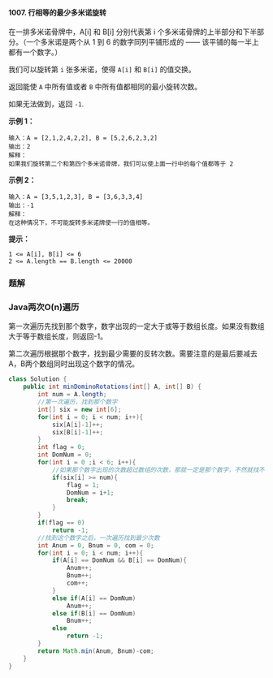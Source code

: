 #### 1007. 行相等的最少多米诺旋转

在一排多米诺骨牌中，A[i] 和 B[i] 分别代表第 i 个多米诺骨牌的上半部分和下半部分。（一个多米诺是两个从 1 到 6 的数字同列平铺形成的 —— 该平铺的每一半上都有一个数字。）

我们可以旋转第 `i` 张多米诺，使得 `A[i]` 和 `B[i]` 的值交换。

返回能使 `A` 中所有值或者 `B` 中所有值都相同的最小旋转次数。

如果无法做到，返回 `-1`.

**示例 1：**

```shell
输入：A = [2,1,2,4,2,2], B = [5,2,6,2,3,2]
输出：2
解释：
如果我们旋转第二个和第四个多米诺骨牌，我们可以使上面一行中的每个值都等于 2
```

**示例 2：**

```shell
输入：A = [3,5,1,2,3], B = [3,6,3,3,4]
输出：-1
解释：
在这种情况下，不可能旋转多米诺牌使一行的值相等。
```

**提示：**

```shell
1 <= A[i], B[i] <= 6
2 <= A.length == B.length <= 20000
```



### 题解

### Java两次O(n)遍历

第一次遍历先找到那个数字，数字出现的一定大于或等于数组长度。如果没有数组大于等于数组长度，则返回-1。

第二次遍历根据那个数字，找到最少需要的反转次数。需要注意的是最后要减去A，B两个数组同时出现这个数字的情况。

```java
class Solution {
    public int minDominoRotations(int[] A, int[] B) {
        int num = A.length;
        //第一次遍历，找到那个数字
        int[] six = new int[6];
        for(int i = 0; i < num; i++){
            six[A[i]-1]++;
            six[B[i]-1]++;
        }
        int flag = 0;
        int DomNum = 0;
        for(int i = 0 ;i < 6; i++){
            //如果那个数字出现的次数超过数组的次数，那就一定是那个数字，不然就找不到解法
            if(six[i] >= num){
                flag = 1;
                DomNum = i+1;
                break;
            }
        }
        if(flag == 0)
            return -1;
        //找到这个数字之后，一次遍历找到最少次数
        int Anum = 0, Bnum = 0, com = 0;
        for(int i = 0; i < num; i++){
            if(A[i] == DomNum && B[i] == DomNum){
                Anum++;
                Bnum++;
                com++;
            }
            else if(A[i] == DomNum)
                Anum++;
            else if(B[i] == DomNum)
                Bnum++;
            else   
                return -1;
        }
        return Math.min(Anum, Bnum)-com;
    }
}
```

